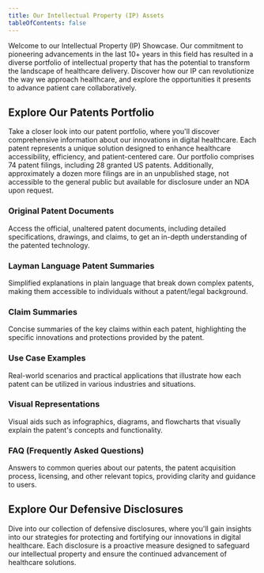 ```yaml
---
title: Our Intellectual Property (IP) Assets
tableOfContents: false
---
```

Welcome to our Intellectual Property (IP) Showcase. Our commitment to pioneering advancements in the last 10+ years in this field has resulted in a diverse portfolio of intellectual property that has the potential to transform the landscape of healthcare delivery. Discover how our IP can revolutionize the way we approach healthcare, and explore the opportunities it presents to advance patient care collaboratively.

## Explore Our Patents Portfolio

Take a closer look into our patent portfolio, where you'll discover comprehensive information about our innovations in digital healthcare. Each patent represents a unique solution designed to enhance healthcare accessibility, efficiency, and patient-centered care. Our portfolio comprises 74 patent filings, including 28 granted US patents. Additionally, approximately a dozen more filings are in an unpublished stage, not accessible to the general public but available for disclosure under an NDA upon request.

### Original Patent Documents

Access the official, unaltered patent documents, including detailed specifications, drawings, and claims, to get an in-depth understanding of the patented technology.
### Layman Language Patent Summaries

Simplified explanations in plain language that break down complex patents, making them accessible to individuals without a patent/legal background.

### Claim Summaries

Concise summaries of the key claims within each patent, highlighting the specific innovations and protections provided by the patent.
### Use Case Examples

Real-world scenarios and practical applications that illustrate how each patent can be utilized in various industries and situations.
### Visual Representations

Visual aids such as infographics, diagrams, and flowcharts that visually explain the patent's concepts and functionality.
### FAQ (Frequently Asked Questions)

Answers to common queries about our patents, the patent acquisition process, licensing, and other relevant topics, providing clarity and guidance to users.

## Explore Our Defensive Disclosures

Dive into our collection of defensive disclosures, where you'll gain insights into our strategies for protecting and fortifying our innovations in digital healthcare. Each disclosure is a proactive measure designed to safeguard our intellectual property and ensure the continued advancement of healthcare solutions.
